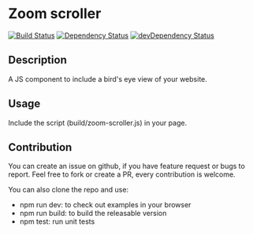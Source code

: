 # Zoom scroller

[![Build Status][travis-badge]][travis-badge-url]
[![Dependency Status][david-badge]][david-badge-url]
[![devDependency Status][david-dev-badge]][david-dev-badge-url]

## Description
A JS component to include a bird's eye view of your website.

## Usage
Include the script (build/zoom-scroller.js) in your page.

## Contribution
You can create an issue on github, if you have feature request or bugs to report.
Feel free to fork or create a PR, every contribution is welcome.

You can also clone the repo and use:
* npm run dev: to check out examples in your browser
* npm run build: to build the releasable version
* npm test: run unit tests

[travis-badge]: https://travis-ci.org/atikenny/zoom-scroller.svg?branch=master
[travis-badge-url]: https://travis-ci.org/atikenny/zoom-scroller
[david-badge]: https://david-dm.org/atikenny/zoom-scroller.svg
[david-badge-url]: https://david-dm.org/atikenny/zoom-scroller
[david-dev-badge]: https://david-dm.org/atikenny/zoom-scroller/dev-status.svg
[david-dev-badge-url]: https://david-dm.org/atikenny/zoom-scroller?type=dev
